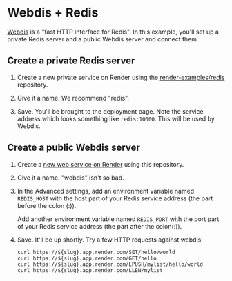 # Webdis + Redis

[Webdis](https://webd.is) is a "fast HTTP interface for Redis". In this example, you'll set up a
private Redis server and a public Webdis server and connect them.

## Create a private Redis server

1. Create a new private service on Render using the
   [render-examples/redis](https://github.com/render-examples/redis) repository.

2. Give it a name. We recommend "redis".

3. Save. You'll be brought to the deployment page. Note the service address which looks something
   like `redis:10000`. This will be used by Webdis.

## Create a public Webdis server

1. Create a [new web service on Render](https://render.com/select-repo?type=web) using this repository.

2. Give it a name. "webdis" isn't so bad.

3. In the Advanced settings, add an environment variable named `REDIS_HOST` with the host part of
   your Redis service address (the part before the colon (:)).

   Add another environment variable named `REDIS_PORT` with the port part of your Redis service
   address (the part after the colon(:)).

4. Save. It'll be up shortly. Try a few HTTP requests against webdis:

       curl https://${slug}.app.render.com/SET/hello/world
	   curl https://${slug}.app.render.com/GET/hello
	   curl https://${slug}.app.render.com/LPUSH/mylist/hello/world
	   curl https://${slug}.app.render.com/LLEN/mylist
